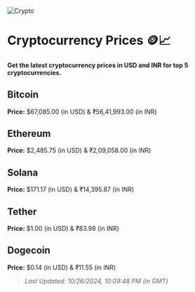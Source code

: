 
![Crypto](https://www.techguide.com.au/wp-content/uploads/2020/11/crypto3.jpeg)

# Cryptocurrency Prices 🪙📈

#### Get the latest cryptocurrency prices in USD and INR for top 5 cryptocurrencies.

## Bitcoin

**Price:** $67,085.00 (in USD) & ₹56,41,993.00 (in INR)

## Ethereum

**Price:** $2,485.75 (in USD) & ₹2,09,058.00 (in INR)

## Solana

**Price:** $171.17 (in USD) & ₹14,395.87 (in INR)

## Tether

**Price:** $1.00 (in USD) & ₹83.98 (in INR)

## Dogecoin

**Price:** $0.14 (in USD) & ₹11.55 (in INR)

> _Last Updated: 10/26/2024, 10:09:48 PM (in GMT)_
